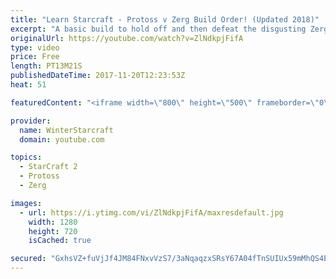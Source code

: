 ```yaml
---
title: "Learn Starcraft - Protoss v Zerg Build Order! (Updated 2018)"
excerpt: "A basic build to hold off and then defeat the disgusting Zerg! Meant for lower level players who have little direction, not for high level players looking for the dankest meta :) -- Watch live at https://www.twitch.tv/wintergaming"
originalUrl: https://youtube.com/watch?v=ZlNdkpjFifA
type: video
price: Free
length: PT13M21S
publishedDateTime: 2017-11-20T12:23:53Z
heat: 51

featuredContent: "<iframe width=\"800\" height=\"500\" frameborder=\"0\" src=\"https://www.youtube.com/embed/ZlNdkpjFifA\" allow=\"accelerometer; autoplay; encrypted-media; gyroscope; picture-in-picture\" allowfullscreen></iframe>"

provider:
  name: WinterStarcraft
  domain: youtube.com

topics:
  - StarCraft 2
  - Protoss
  - Zerg

images:
  - url: https://i.ytimg.com/vi/ZlNdkpjFifA/maxresdefault.jpg
    width: 1280
    height: 720
    isCached: true

secured: "GxhsVZ+fuVjJf4JM84FNxvVzS7/3aNqaqzxSRsY67A04fTnSUIUx59mMhQS4E2YoG2+LkRhN0pzigy2CwrD0vVjchqDz8Sal/Po+6sSmXn+ZBbPvPh/90AL8d7ZODszyCtzTHUdnY3SAL/PAcDfNBOobcK8e+jRO+lMwKRcIC4aYvV6HNWTTbmfQkBp9uJkVsasEzjsxnU/KBmFcT4c8GmOQYtFkJnslWIlxrb22dyM2q9oLBM3w0p8cBqSVB/tnlOB9EtPdLu9ME1pnUh/7uM/FkaPkAC38HVxSfrKFnUmUEz9cp+Fpsh8Zid/GUE7aXoxdciuJ7ASkOo+L6r2fNJeGj3ngphzM3skAfkr5lfn+/D9XzJkYGuTYhnNjIhztuyo+sEqg9Ecf6f1A3K5nbetpUX+8cFfbx6eBR81RXRU=;dmxd9Ftx8/yMQ++Obs3UkQ=="
---
```


